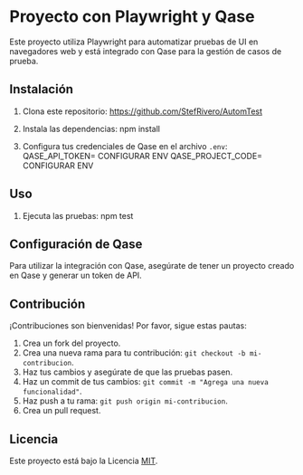 # Proyecto con Playwright y Qase    

Este proyecto utiliza Playwright para automatizar pruebas de UI en navegadores web y está integrado con Qase para la gestión de casos de prueba.

## Instalación

1. Clona este repositorio: 
https://github.com/StefRivero/AutomTest

2. Instala las dependencias:
npm install

3. Configura tus credenciales de Qase en el archivo `.env`:
QASE_API_TOKEN= CONFIGURAR ENV
QASE_PROJECT_CODE= CONFIGURAR ENV


## Uso

1. Ejecuta las pruebas:
npm test

## Configuración de Qase

Para utilizar la integración con Qase, asegúrate de tener un proyecto creado en Qase y generar un token de API.

## Contribución

¡Contribuciones son bienvenidas! Por favor, sigue estas pautas:

1. Crea un fork del proyecto.
2. Crea una nueva rama para tu contribución: `git checkout -b mi-contribucion`.
3. Haz tus cambios y asegúrate de que las pruebas pasen.
4. Haz un commit de tus cambios: `git commit -m "Agrega una nueva funcionalidad"`.
5. Haz push a tu rama: `git push origin mi-contribucion`.
6. Crea un pull request.

## Licencia

Este proyecto está bajo la Licencia [MIT](https://opensource.org/licenses/MIT).